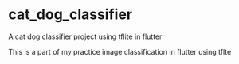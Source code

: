 # cat_dog_classifier

A cat dog classifier project using tflite in flutter

This is a part of my practice image classification in flutter using tflte 

